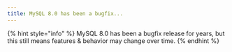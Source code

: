 ```yaml
---
title: MySQL 8.0 has been a bugfix...
---
```


{% hint style="info" %}
MySQL 8.0 has been a bugfix release for years, but this still means features & behavior may change over time.
{% endhint %}

